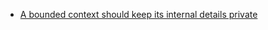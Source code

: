 * [A bounded context should keep its internal details private
](a-bounded-context-should-keep-its-internal-details-private.md)